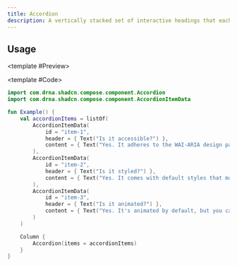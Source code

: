 ```yaml
---
title: Accordion
description: A vertically stacked set of interactive headings that each reveal a section of content.
---
```


<DocsPage
    :title="frontmatter.title" 
    :description="frontmatter.description"
    path="views/components/Accordion.md">

## Usage

<TabPreview>

<template #Preview>

<Preview name="accordion" variant="default"/>

</template>

<template #Code>

```kotlin
import com.drna.shadcn.compose.component.Accordion
import com.drna.shadcn.compose.component.AccordionItemData

fun Example() {
    val accordionItems = listOf(
        AccordionItemData(
            id = "item-1",
            header = { Text("Is it accessible?") },
            content = { Text("Yes. It adheres to the WAI-ARIA design pattern.") }
        ),
        AccordionItemData(
            id = "item-2",
            header = { Text("Is it styled?") },
            content = { Text("Yes. It comes with default styles that matches the other components' aesthetic.") }
        ),
        AccordionItemData(
            id = "item-3",
            header = { Text("Is it animated?") },
            content = { Text("Yes. It's animated by default, but you can disable it if you prefer.") }
        )
    )

    Column {
        Accordion(items = accordionItems)
    }
}
```

</template>
</TabPreview>

</DocsPage>
